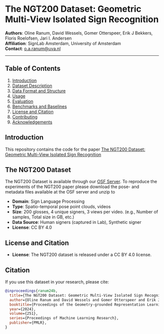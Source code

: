 # The NGT200 Dataset: Geometric Multi-View Isolated Sign Recognition

**Authors**: Oline Ranum, David Wessels, Gomer Otterspeer, Erik J Bekkers, Floris Roelofsen, Jari I. Andersen  
**Affiliation**: SignLab Amsterdam, University of Amsterdam  
**Contact**: o.a.ranum@uva.nl

---

## Table of Contents

1. [Introduction](#introduction)
2. [Dataset Description](#dataset-description)
3. [Data Format and Structure](#data-format-and-structure)
4. [Usage](#usage)
5. [Evaluation](#evaluation)
6. [Benchmarks and Baselines](#benchmarks-and-baselines)
7. [License and Citation](#license-and-citation)
8. [Contributing](#contributing)
9. [Acknowledgements](#acknowledgements)

## Introduction

This repository contains the code for the paper [The NGT200 Dataset: Geometric Multi-View Isolated Sign Recognition](https://openreview.net/forum?id=idkNzTC67X)

## The NGT200 Dataset

The NGT200 Dataset is available through our [OSF Server](https://osf.io/5zuyd/).
To reproduce the experiments of the NGT200 paper please download the pose- and metadata files available at the OSF server and unzip to 


- **Domain**: Sign Language Processing
- **Type**: Spatio-temporal pose point clouds, videos
- **Size**: 200 glosses, 4 unique signers, 3 views per video. (e.g., Number of samples, Total size in GB, etc.)
- **Data Source**: Human signers (captured in Lab), Synthetic signer
- **License**: CC BY 4.0


## License and Citation
- **License**: The NGT200 dataset is released under a CC BY 4.0 license. 

## Citation
If you use this dataset in your research, please cite:

```bibtex
@inproceedings{ranum24b,
  title={The NGT200 Dataset: Geometric Multi-View Isolated Sign Recognition},
  author={Oline Ranum and David Wessels and Gomer Otterspeer and Erik J. Bekkers and Floris Roelofsen and Jari I. Andersen},
  booktitle={Proceedings of the Geometry-grounded Representation Learning and Generative Modeling Workshop (GRaM) at the 41st International Conference on Machine Learning},
  year={2024},
  volume={251},
  series={Proceedings of Machine Learning Research},
  publisher={PMLR},
}
```

